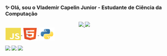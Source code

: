 ### <b> ✨ Olá, sou o Vlademir Capelin Junior - Estudante de Ciência da Computação </b>
<div align="center">
  <a href="https://github.com/rafaballerini">
  <img height="140em" src="https://github-readme-stats.vercel.app/api?username=VlademirCapelinJunior&show_icons=true&theme=dracula&include_all_commits=true&count_private=true"/>
  <img height="140em" src="https://github-readme-stats.vercel.app/api/top-langs/?username=VlademirCapelinJunior&layout=compact&langs_count=7&theme=dracula"/>
</div>

  </div>
  <img align="center" alt="Rafa-Js" height="40" width="50" src="https://raw.githubusercontent.com/devicons/devicon/master/icons/javascript/javascript-plain.svg">
  <img align="center" alt="Rafa-HTML" height=40" width="50" src="https://raw.githubusercontent.com/devicons/devicon/master/icons/html5/html5-original.svg"> 
  <img align="center" alt="Rafa-Python" height=40" width="50" src="https://raw.githubusercontent.com/devicons/devicon/master/icons/python/python-original.svg"> 
  </div>
  </br>
 </br>
 </div>
  <a href="https://www.linkedin.com/in/vlademir-capelin-junior-04688724a/" target="_blank"><img src="https://img.shields.io/badge/-LinkedIn-%230077B5?style=for-the-badge&logo=linkedin&logoColor=white" target="_blank"></a> 
  <a href="https://instagram.com/capelin.junior" target="_blank"><img src="https://img.shields.io/badge/-Instagram-%23E4405F?style=for-the-badge&logo=instagram&logoColor=white" target="_blank"></a>
   <a href = "mailto:vlademircapelinjunior@gmail.com"><img src="https://img.shields.io/badge/-Gmail-%23333?style=for-the-badge&logo=gmail&logoColor=white" target="_blank"></a>
   </div>
